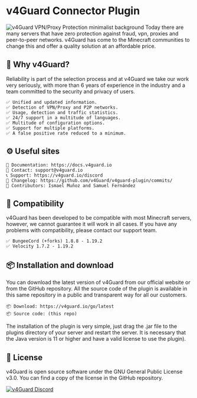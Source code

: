 # v4Guard Connector Plugin 
![v4Guard VPN/Proxy Protection minimalist background](https://cdn.v4guard.io/Header.png)
Today there are many servers that have zero protection against fraud, vpn, proxies and peer-to-peer networks. v4Guard has come to the Minecraft communities to change this and offer a quality solution at an affordable price.

## 💨 Why v4Guard?
Reliability is part of the selection process and at v4Guard we take our work very seriously, with more than 6 years of experience in the industry and a team committed to the security and privacy of users.

    ✅ Unified and updated information.
    ✅ Detection of VPN/Proxy and P2P networks.
    ✅ Usage, detection and traffic statistics.
    ✅ 24/7 support in a multitude of languages.
    ✅ Multitude of configuration options.
    ✅ Support for multiple platforms.
    ✅ A false positive rate reduced to a minimum.

## ⚙️ Useful sites

    📝 Documentation: https://docs.v4guard.io
    📧 Contact: support@v4guard.io
    📞 Support: https://v4guard.io/discord
    📄 Changelog: https://github.com/v4Guard/v4guard-plugin/commits/
    📄 Contributors: Ismael Muñoz and Samuel Fernández

## 📌 Compatibility
v4Guard has been developed to be compatible with most Minecraft servers, however, we cannot guarantee it will work in all cases. If you have any problems with compatibility, please contact our support team.

    ✅ BungeeCord (+forks) 1.8.8 - 1.19.2
    ✅ Velocity 1.7.2 - 1.19.2

## 📦 Installation and download
You can download the latest version of v4Guard from our official website or from the GitHub repository. All the source code of the plugin is available in this same repository in a public and transparent way for all our customers.

    📦 Download: https://v4guard.io/go/latest
    📦 Source code: (this repo)

The installation of the plugin is very simple, just drag the .jar file to the plugins directory of your server and restart the server. It is necessary that the Java version is 11 or higher and have a valid license to use the plugin).

## 📝 License
v4Guard is open source software under the GNU General Public License v3.0. You can find a copy of the license in the GitHub repository.

<a href="https://v4guard.io/discord">
         <img alt="v4Guard Discord" src="https://discordapp.com/api/guilds/996842633416683702/widget.png?style=shield">
</a>
